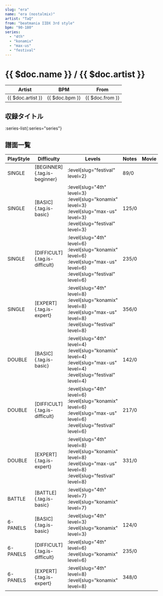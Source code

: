 ```yaml
---
slug: "era"
name: "era (nostalmix)"
artist: "TaQ"
from: "beatmania IIDX 3rd style"
bpm: "90-180"
series:
  - "4th"
  - "konamix"
  - "max-us"
  - "festival"
---
```


# {{ $doc.name }} / {{ $doc.artist }}

|Artist|BPM|From|
|------|---|----|
|{{ $doc.artist }}|{{ $doc.bpm }}|{{ $doc.from }}|

## 収録タイトル

:series-list{:series="series"}

## 譜面一覧

|PlayStyle|Difficulty|Levels|Notes|Movie|
|---------|----------|------|-----|-----|
|SINGLE|[BEGINNER]{.tag.is-beginner}|<div class="field is-grouped is-grouped-multiline">:level{slug="festival" level=2}</div>|89/0||
|SINGLE|[BASIC]{.tag.is-basic}|<div class="field is-grouped is-grouped-multiline">:level{slug="4th" level=3} :level{slug="konamix" level=3} :level{slug="max-us" level=3} :level{slug="festival" level=3}</div>|125/0||
|SINGLE|[DIFFICULT]{.tag.is-difficult}|<div class="field is-grouped is-grouped-multiline">:level{slug="4th" level=6} :level{slug="konamix" level=6} :level{slug="max-us" level=6} :level{slug="festival" level=6}</div>|235/0||
|SINGLE|[EXPERT]{.tag.is-expert}|<div class="field is-grouped is-grouped-multiline">:level{slug="4th" level=8} :level{slug="konamix" level=8} :level{slug="max-us" level=8} :level{slug="festival" level=8}</div>|356/0||
|DOUBLE|[BASIC]{.tag.is-basic}|<div class="field is-grouped is-grouped-multiline">:level{slug="4th" level=4} :level{slug="konamix" level=4} :level{slug="max-us" level=4} :level{slug="festival" level=4}</div>|142/0||
|DOUBLE|[DIFFICULT]{.tag.is-difficult}|<div class="field is-grouped is-grouped-multiline">:level{slug="4th" level=6} :level{slug="konamix" level=6} :level{slug="max-us" level=6} :level{slug="festival" level=6}</div>|217/0||
|DOUBLE|[EXPERT]{.tag.is-expert}|<div class="field is-grouped is-grouped-multiline">:level{slug="4th" level=8} :level{slug="konamix" level=8} :level{slug="max-us" level=8} :level{slug="festival" level=8}</div>|331/0||
|BATTLE|[BATTLE]{.tag.is-basic}|<div class="field is-grouped is-grouped-multiline">:level{slug="4th" level=7} :level{slug="konamix" level=7}</div>|||
|6-PANELS|[BASIC]{.tag.is-basic}|<div class="field is-grouped is-grouped-multiline">:level{slug="4th" level=3} :level{slug="konamix" level=3}</div>|124/0||
|6-PANELS|[DIFFICULT]{.tag.is-difficult}|<div class="field is-grouped is-grouped-multiline">:level{slug="4th" level=6} :level{slug="konamix" level=6}</div>|235/0||
|6-PANELS|[EXPERT]{.tag.is-expert}|<div class="field is-grouped is-grouped-multiline">:level{slug="4th" level=8} :level{slug="konamix" level=8}</div>|348/0||
